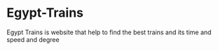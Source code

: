 # Egypt-Trains
Egypt Trains is website that help to find the best trains and its time and speed and degree 
